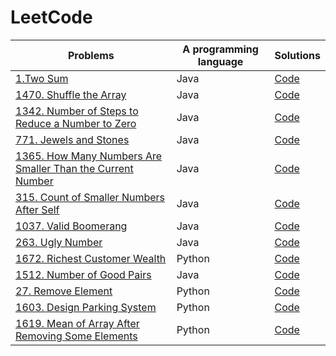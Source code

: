 # LeetCode
Problems | A programming language |Solutions
------------ | ------------- |------------- 
[1.Two Sum](https://leetcode.com/problems/two-sum/) | Java | [Code](https://github.com/Dimateos12/LeetCode/blob/main/skrytpy/Two%20Sum.java) |
[1470. Shuffle the Array](https://leetcode.com/problems/shuffle-the-array/) | Java | [Code](https://github.com/Dimateos12/LeetCode/blob/main/skrytpy/1470.%20Shuffle%20the%20Array.java) |
[1342. Number of Steps to Reduce a Number to Zero](https://leetcode.com/problems/number-of-steps-to-reduce-a-number-to-zero/) | Java | [Code](https://github.com/Dimateos12/LeetCode/blob/main/skrytpy/1342.%20Number%20of%20Steps%20to%20Reduce%20a%20Number%20to%20Zero.java) |
[771. Jewels and Stones](https://leetcode.com/problems/jewels-and-stones/) | Java | [Code](https://github.com/Dimateos12/LeetCode/blob/main/skrytpy/771.%20Jewels%20and%20Stones.java) |
[1365. How Many Numbers Are Smaller Than the Current Number](https://leetcode.com/problems/how-many-numbers-are-smaller-than-the-current-number/) | Java | [Code](https://github.com/Dimateos12/LeetCode/blob/main/skrytpy/1365.%20How%20Many%20Numbers%20Are%20Smaller%20Than%20the%20Current%20Number.txt) |
[315. Count of Smaller Numbers After Self](https://leetcode.com/problems/count-of-smaller-numbers-after-self/) | Java | [Code](https://github.com/Dimateos12/LeetCode/blob/main/skrytpy/315.%20Count%20of%20Smaller%20Numbers%20After%20Self.java) |
[1037. Valid Boomerang](https://leetcode.com/problems/valid-boomerang/) | Java | [Code](https://github.com/Dimateos12/LeetCode/blob/main/skrytpy/1037.%20Valid%20Boomerang.java) |
[263. Ugly Number](https://leetcode.com/problems/ugly-number/) | Java | [Code](https://github.com/Dimateos12/LeetCode/blob/main/skrytpy/263.%20Ugly%20Number.java) |
[1672. Richest Customer Wealth](https://leetcode.com/problems/richest-customer-wealth/) | Python |[Code](https://github.com/Dimateos12/LeetCode/blob/main/skrytpy/1672.%20Richest%20Customer%20Wealth.py) |
[1512. Number of Good Pairs](https://leetcode.com/problems/number-of-good-pairs/)|Java|[Code](https://github.com/Dimateos12/LeetCode/blob/main/skrytpy/1512.%20Number%20of%20Good%20Pairs.java)|
[27. Remove Element](https://leetcode.com/problems/remove-element/)| Python |[Code](https://github.com/Dimateos12/LeetCode/blob/main/skrytpy/27.%20Remove%20Element.py.txt)|
[1603. Design Parking System](https://leetcode.com/problems/design-parking-system/)| Python |[Code](https://github.com/Dimateos12/LeetCode/blob/main/skrytpy/1603.%20Design%20Parking%20System.py)|
[1619. Mean of Array After Removing Some Elements](https://leetcode.com/problems/mean-of-array-after-removing-some-elements/)|Python |[Code](https://github.com/Dimateos12/LeetCode/blob/main/skrytpy/1619.%20Mean%20of%20Array%20After%20Removing%20Some%20Elements.py)

